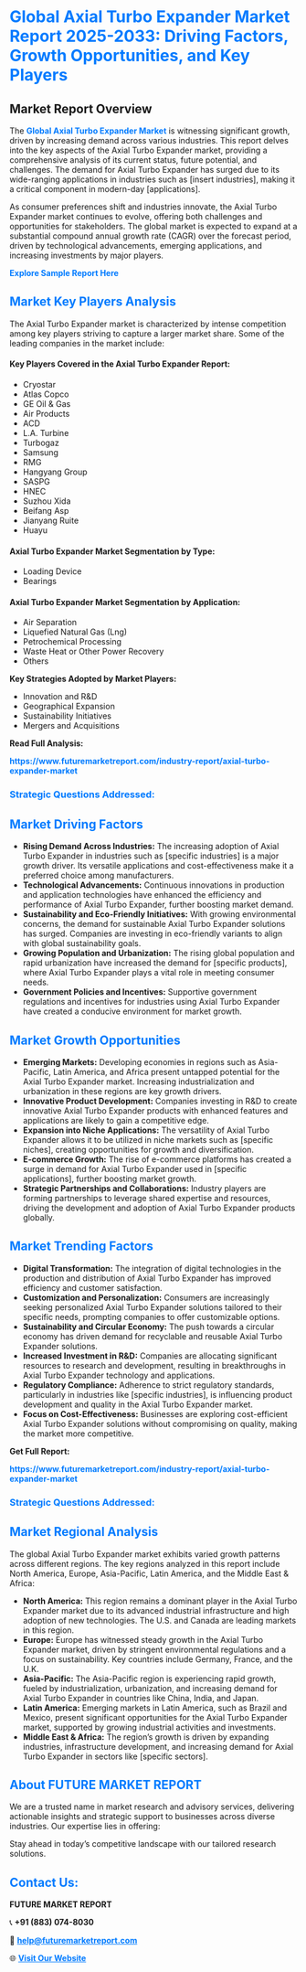 <h1 style="color: #007BFF;">Global Axial Turbo Expander Market Report 2025-2033: Driving Factors, Growth Opportunities, and Key Players</h1>

<section id="overview">
<h2>Market Report Overview</h2>
<p>The <a href="https://www.futuremarketreport.com/industry-report/axial-turbo-expander-market" style="color: #007BFF; text-decoration: none;"><strong>Global Axial Turbo Expander Market</strong></a> is witnessing significant growth, driven by increasing demand across various industries. This report delves into the key aspects of the Axial Turbo Expander market, providing a comprehensive analysis of its current status, future potential, and challenges. The demand for Axial Turbo Expander has surged due to its wide-ranging applications in industries such as [insert industries], making it a critical component in modern-day [applications].</p>
<p>As consumer preferences shift and industries innovate, the Axial Turbo Expander market continues to evolve, offering both challenges and opportunities for stakeholders. The global market is expected to expand at a substantial compound annual growth rate (CAGR) over the forecast period, driven by technological advancements, emerging applications, and increasing investments by major players.</p>
</section>

<section id="overview">
<p><a href="https://www.futuremarketreport.com/request-sample/reportId=40575" style="color: #007BFF; text-decoration: none;"><strong>Explore Sample Report Here</strong></a></p>
</section>

<section id="key-players">
<h2 style="color: #007BFF;">Market Key Players Analysis</h2>
<p>The Axial Turbo Expander market is characterized by intense competition among key players striving to capture a larger market share. Some of the leading companies in the market include:</p>
<h4>Key Players Covered in the Axial Turbo Expander Report:</h4>
<ul><li>Cryostar</li><li>Atlas Copco</li><li>GE Oil &amp; Gas</li><li>Air Products</li><li>ACD</li><li>L.A. Turbine</li><li>Turbogaz</li><li>Samsung</li><li>RMG</li><li>Hangyang Group</li><li>SASPG</li><li>HNEC</li><li>Suzhou Xida</li><li>Beifang Asp</li><li>Jianyang Ruite</li><li>Huayu</li></ul>
<h4>Axial Turbo Expander Market Segmentation by Type:</h4>
<ul><li>Loading Device</li><li>Bearings</li></ul>

<h4>Axial Turbo Expander Market Segmentation by Application:</h4>
<ul><li>Air Separation</li><li>Liquefied Natural Gas (Lng)</li><li>Petrochemical Processing</li><li>Waste Heat or Other Power Recovery</li><li>Others</li></ul>
<p><strong>Key Strategies Adopted by Market Players:</strong></p>
<ul>
<li>Innovation and R&D</li>
<li>Geographical Expansion</li>
<li>Sustainability Initiatives</li>
<li>Mergers and Acquisitions</li>
</ul>
</section>

<section>
<p><strong>Read Full Analysis: </strong></p><a href="https://www.futuremarketreport.com/industry-report/axial-turbo-expander-market" style="color: #007BFF; text-decoration: none;"><strong>https://www.futuremarketreport.com/industry-report/axial-turbo-expander-market</strong></a>
<h3 style="color: #007BFF;">Strategic Questions Addressed:</h3>
</section>

<section id="driving-factors">
<h2 style="color: #007BFF;">Market Driving Factors</h2>
<ul>
<li><strong>Rising Demand Across Industries:</strong> The increasing adoption of Axial Turbo Expander in industries such as [specific industries] is a major growth driver. Its versatile applications and cost-effectiveness make it a preferred choice among manufacturers.</li>
<li><strong>Technological Advancements:</strong> Continuous innovations in production and application technologies have enhanced the efficiency and performance of Axial Turbo Expander, further boosting market demand.</li>
<li><strong>Sustainability and Eco-Friendly Initiatives:</strong> With growing environmental concerns, the demand for sustainable Axial Turbo Expander solutions has surged. Companies are investing in eco-friendly variants to align with global sustainability goals.</li>
<li><strong>Growing Population and Urbanization:</strong> The rising global population and rapid urbanization have increased the demand for [specific products], where Axial Turbo Expander plays a vital role in meeting consumer needs.</li>
<li><strong>Government Policies and Incentives:</strong> Supportive government regulations and incentives for industries using Axial Turbo Expander have created a conducive environment for market growth.</li>
</ul>
</section>

<section id="growth-opportunities">
<h2 style="color: #007BFF;">Market Growth Opportunities</h2>
<ul>
<li><strong>Emerging Markets:</strong> Developing economies in regions such as Asia-Pacific, Latin America, and Africa present untapped potential for the Axial Turbo Expander market. Increasing industrialization and urbanization in these regions are key growth drivers.</li>
<li><strong>Innovative Product Development:</strong> Companies investing in R&D to create innovative Axial Turbo Expander products with enhanced features and applications are likely to gain a competitive edge.</li>
<li><strong>Expansion into Niche Applications:</strong> The versatility of Axial Turbo Expander allows it to be utilized in niche markets such as [specific niches], creating opportunities for growth and diversification.</li>
<li><strong>E-commerce Growth:</strong> The rise of e-commerce platforms has created a surge in demand for Axial Turbo Expander used in [specific applications], further boosting market growth.</li>
<li><strong>Strategic Partnerships and Collaborations:</strong> Industry players are forming partnerships to leverage shared expertise and resources, driving the development and adoption of Axial Turbo Expander products globally.</li>
</ul>
</section>

<section id="trending-factors">
<h2 style="color: #007BFF;">Market Trending Factors</h2>
<ul>
<li><strong>Digital Transformation:</strong> The integration of digital technologies in the production and distribution of Axial Turbo Expander has improved efficiency and customer satisfaction.</li>
<li><strong>Customization and Personalization:</strong> Consumers are increasingly seeking personalized Axial Turbo Expander solutions tailored to their specific needs, prompting companies to offer customizable options.</li>
<li><strong>Sustainability and Circular Economy:</strong> The push towards a circular economy has driven demand for recyclable and reusable Axial Turbo Expander solutions.</li>
<li><strong>Increased Investment in R&D:</strong> Companies are allocating significant resources to research and development, resulting in breakthroughs in Axial Turbo Expander technology and applications.</li>
<li><strong>Regulatory Compliance:</strong> Adherence to strict regulatory standards, particularly in industries like [specific industries], is influencing product development and quality in the Axial Turbo Expander market.</li>
<li><strong>Focus on Cost-Effectiveness:</strong> Businesses are exploring cost-efficient Axial Turbo Expander solutions without compromising on quality, making the market more competitive.</li>
</ul>
</section>

<section>
<p><strong>Get Full Report: </strong></p><a href="https://www.futuremarketreport.com/industry-report/axial-turbo-expander-market" style="color: #007BFF; text-decoration: none;"><strong>https://www.futuremarketreport.com/industry-report/axial-turbo-expander-market</strong></a>
<h3 style="color: #007BFF;">Strategic Questions Addressed:</h3>
</section>


<section id="regional-analysis">
<h2 style="color: #007BFF;">Market Regional Analysis</h2>
<p>The global Axial Turbo Expander market exhibits varied growth patterns across different regions. The key regions analyzed in this report include North America, Europe, Asia-Pacific, Latin America, and the Middle East & Africa:</p>
<ul>
<li><strong>North America:</strong> This region remains a dominant player in the Axial Turbo Expander market due to its advanced industrial infrastructure and high adoption of new technologies. The U.S. and Canada are leading markets in this region.</li>
<li><strong>Europe:</strong> Europe has witnessed steady growth in the Axial Turbo Expander market, driven by stringent environmental regulations and a focus on sustainability. Key countries include Germany, France, and the U.K.</li>
<li><strong>Asia-Pacific:</strong> The Asia-Pacific region is experiencing rapid growth, fueled by industrialization, urbanization, and increasing demand for Axial Turbo Expander in countries like China, India, and Japan.</li>
<li><strong>Latin America:</strong> Emerging markets in Latin America, such as Brazil and Mexico, present significant opportunities for the Axial Turbo Expander market, supported by growing industrial activities and investments.</li>
<li><strong>Middle East & Africa:</strong> The region’s growth is driven by expanding industries, infrastructure development, and increasing demand for Axial Turbo Expander in sectors like [specific sectors].</li>
</ul>
</section>

<footer>
<h2 style="color: #007BFF;">About FUTURE MARKET REPORT</h2>
<p>We are a trusted name in market research and advisory services, delivering actionable insights and strategic support to businesses across diverse industries. Our expertise lies in offering:</p>

<p>Stay ahead in today’s competitive landscape with our tailored research solutions.</p>

<h2 style="color: #007BFF;">Contact Us:</h2>
<p><strong>FUTURE MARKET REPORT</strong></p>
<p>📞 <strong>+91 (883) 074-8030</strong></p>
<p>📧 <strong><a href="mailto:help@futuremarketreport.com" style="color: #007BFF;">help@futuremarketreport.com</a></strong></p>
<p>🌐 <strong><a href="https://www.futuremarketreport.com/" style="color: #007BFF;">Visit Our Website</a></strong></p>
</footer>